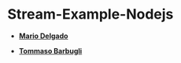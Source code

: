 Stream-Example-Nodejs
============================================

* **[Mario Delgado](https://github.com/peachepe)**

* **[Tommaso Barbugli](https://github.com/tbarbugli)**
